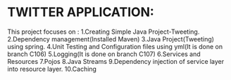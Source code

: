 # TWITTER APPLICATION:

This project focuses on :
    1.Creating Simple Java Project-Tweeting.
    2.Dependency management(Installed Maven)
    3.Java Project(Tweeting) using spring.
    4.Unit Testing and Configuration files using yml(It is done on branch C106)
    5.Logging(It is done on branch C107)
    6.Services and Resources
    7.Pojos
    8.Java Streams
    9.Dependency injection of service layer into resource layer.
    10.Caching



